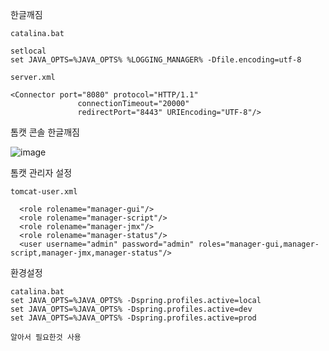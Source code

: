 
한글깨짐
```
catalina.bat

setlocal
set JAVA_OPTS=%JAVA_OPTS% %LOGGING_MANAGER% -Dfile.encoding=utf-8
```

```
server.xml

<Connector port="8080" protocol="HTTP/1.1"
               connectionTimeout="20000"
               redirectPort="8443" URIEncoding="UTF-8"/>
```

톰캣 콘솔 한글깨짐

![image](https://user-images.githubusercontent.com/58055835/209515129-9e35df71-95c5-49bc-8917-360df7c21c93.png)



톰캣 관리자 설정

```
tomcat-user.xml

  <role rolename="manager-gui"/>
  <role rolename="manager-script"/>
  <role rolename="manager-jmx"/>
  <role rolename="manager-status"/>
  <user username="admin" password="admin" roles="manager-gui,manager-script,manager-jmx,manager-status"/>
```


환경설정

```
catalina.bat
set JAVA_OPTS=%JAVA_OPTS% -Dspring.profiles.active=local
set JAVA_OPTS=%JAVA_OPTS% -Dspring.profiles.active=dev
set JAVA_OPTS=%JAVA_OPTS% -Dspring.profiles.active=prod

알아서 필요한것 사용
```

